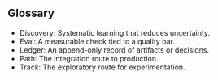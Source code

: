 ## Glossary

- Discovery: Systematic learning that reduces uncertainty.
- Eval: A measurable check tied to a quality bar.
- Ledger: An append-only record of artifacts or decisions.
- Path: The integration route to production.
- Track: The exploratory route for experimentation.


